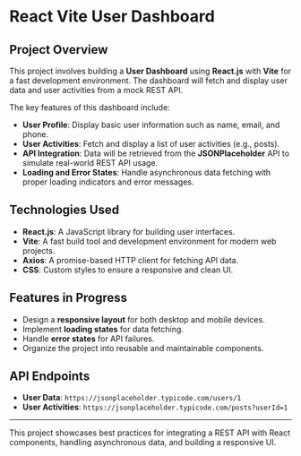 # React Vite User Dashboard

## Project Overview

This project involves building a **User Dashboard** using **React.js** with **Vite** for a fast development environment. The dashboard will fetch and display user data and user activities from a mock REST API.

The key features of this dashboard include:

- **User Profile**: Display basic user information such as name, email, and phone.
- **User Activities**: Fetch and display a list of user activities (e.g., posts).
- **API Integration**: Data will be retrieved from the **JSONPlaceholder** API to simulate real-world REST API usage.
- **Loading and Error States**: Handle asynchronous data fetching with proper loading indicators and error messages.

## Technologies Used

- **React.js**: A JavaScript library for building user interfaces.
- **Vite**: A fast build tool and development environment for modern web projects.
- **Axios**: A promise-based HTTP client for fetching API data.
- **CSS**: Custom styles to ensure a responsive and clean UI.

## Features in Progress

- Design a **responsive layout** for both desktop and mobile devices.
- Implement **loading states** for data fetching.
- Handle **error states** for API failures.
- Organize the project into reusable and maintainable components.

## API Endpoints

- **User Data**: `https://jsonplaceholder.typicode.com/users/1`
- **User Activities**: `https://jsonplaceholder.typicode.com/posts?userId=1`

---

This project showcases best practices for integrating a REST API with React components, handling asynchronous data, and building a responsive UI.
